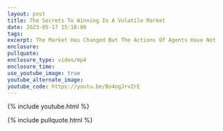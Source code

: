 ```yaml
---
layout: post
title: The Secrets To Winning In A Volatile Market
date: 2023-05-17 15:18:00
tags:
excerpt: The Market Has Changed But The Actions Of Agents Have Not
enclosure:
pullquote:
enclosure_type: video/mp4
enclosure_time:
use_youtube_image: true
youtube_alternate_image:
youtube_code: https://youtu.be/Bo4ogJrvZrE
---
```

{% include youtube.html %}

{% include pullquote.html %}
